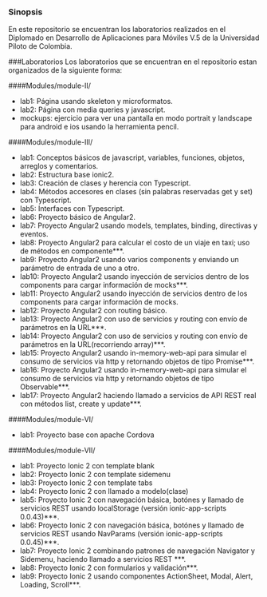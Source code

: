 ### Sinopsis 

En este repositorio se encuentran los laboratorios realizados en el Diplomado en Desarrollo de Aplicaciones para Móviles V.5 de la Universidad Piloto de Colombia.

###Laboratorios
Los laboratorios que se encuentran en el repositorio estan organizados de la siguiente forma:

####Modules/module-II/
- lab1: Página usando skeleton y microformatos.
- lab2: Página con media queries y javascript.
- mockups: ejercicio para ver una pantalla en modo portrait y landscape para android e ios usando la herramienta pencil. 

####Modules/module-III/
- lab1: Conceptos básicos de javascript, variables, funciones, objetos, arreglos y comentarios.
- lab2: Estructura base ionic2.
- lab3: Creación de clases y herencia con Typescript.
- lab4: Métodos accesores en clases (sin palabras reservadas get y set) con Typescript.
- lab5: Interfaces con Typescript.
- lab6: Proyecto básico de Angular2.
- lab7: Proyecto Angular2 usando models, templates, binding, directivas y eventos.
- lab8: Proyecto Angular2 para calcular el costo de un viaje en taxi; uso de métodos en componente***.
- lab9: Proyecto Angular2 usando varios components y enviando un parámetro de entrada de uno a otro.
- lab10: Proyecto Angular2 usando inyección de servicios dentro de los components para cargar información de mocks***.
- lab11: Proyecto Angular2 usando inyección de servicios dentro de los components para cargar información de mocks.
- lab12: Proyecto Angular2 con routing básico.
- lab13: Proyecto Angular2 con uso de servicios y routing con envío de parámetros en la URL***.
- lab14: Proyecto Angular2 con uso de servicios y routing con envío de parámetros en la URL(recorriendo array)***.
- lab15: Proyecto Angular2 usando in-memory-web-api para simular el consumo de servicios via http y retornando objetos de tipo Promise***.
- lab16: Proyecto Angular2 usando in-memory-web-api para simular el consumo de servicios via http y retornando objetos de tipo Observable***.
- lab17: Proyecto Angular2 haciendo llamado a servicios de API REST real con métodos list, create y update***.

####Modules/module-VI/
- lab1: Proyecto base con apache Cordova

####Modules/module-VII/
- lab1: Proyecto Ionic 2 con template blank
- lab2: Proyecto Ionic 2 con template sidemenu
- lab3: Proyecto Ionic 2 con template tabs
- lab4: Proyecto Ionic 2 con llamado a modelo(clase)
- lab5: Proyecto Ionic 2 con navegación básica, botónes y llamado de servicios REST usando localStorage (versión ionic-app-scripts 0.0.43)***.
- lab6: Proyecto Ionic 2 con navegación básica, botónes y llamado de servicios REST usando NavParams (versión ionic-app-scripts 0.0.45)***.
- lab7: Proyecto Ionic 2 combinando patrones de navegación Navigator y Sidemenu, haciendo llamado a servicios REST ***.
- lab8: Proyecto Ionic 2 con formularios y validación***.
- lab9: Proyecto Ionic 2 usando componentes ActionSheet, Modal, Alert, Loading, Scroll***.


